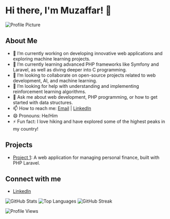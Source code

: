 # Hi there, I'm Muzaffar! 👋

![Profile Picture](https://github.com/muzaffaar.png)

## About Me
- 🔭 I’m currently working on developing innovative web applications and exploring machine learning projects.
- 🌱 I’m currently learning advanced PHP frameworks like Symfony and Laravel, as well as diving deeper into C programming.
- 👯 I’m looking to collaborate on open-source projects related to web development, AI, and machine learning.
- 🤔 I’m looking for help with understanding and implementing reinforcement learning algorithms.
- 💬 Ask me about web development, PHP programming, or how to get started with data structures.
- 📫 How to reach me: [Email](mailto:muzaffart949@gmail.com) | [LinkedIn](https://www.linkedin.com/in/muzaffar-tursunov-4065b8244) 
- 😄 Pronouns: He/Him
- ⚡ Fun fact: I love hiking and have explored some of the highest peaks in my country!

## Projects
- [Project 1]([https://tanlovmedia.uz/]): A web application for managing personal finance, built with PHP Laravel.

## Connect with me
- [LinkedIn](https://www.linkedin.com/in/muzaffar-tursunov-4065b8244)

![GitHub Stats](https://github-readme-stats.vercel.app/api?username=muzaffaar&show_icons=true)
![Top Languages](https://github-readme-stats.vercel.app/api/top-langs/?username=muzaffaar&layout=compact)
![GitHub Streak](https://github-readme-streak-stats.herokuapp.com/?user=muzaffaar)

![Profile Views](https://komarev.com/ghpvc/?username=muzaffaar)
